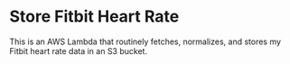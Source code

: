 # Store Fitbit Heart Rate

This is an AWS Lambda that routinely fetches, normalizes, and stores my Fitbit heart rate data in an S3 bucket.
